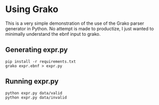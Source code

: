 # Using Grako

This is a very simple demonstration of the use of the Grako parser
generator in Python.   No attempt is made to productize, I just
wanted to minimally understand the ebnf input to grako.

## Generating expr.py

```
pip install -r requirements.txt
grako expr.ebnf > expr.py
```

## Running expr.py

```
python expr.py data/valid
python expr.py data/invalid
```


